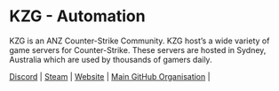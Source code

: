 # KZG - Automation

KZG is an ANZ Counter-Strike Community. KZG host’s a wide variety of game servers for Counter-Strike. These servers are hosted in Sydney, Australia which are used by thousands of gamers daily.

[Discord](https://kzg.gg/Discord) | [Steam](https://kzg.gg/steam) | [Website](https://kzg.gg) | [Main GitHub Organisation](https://github.com/KillzoneGaming) |
